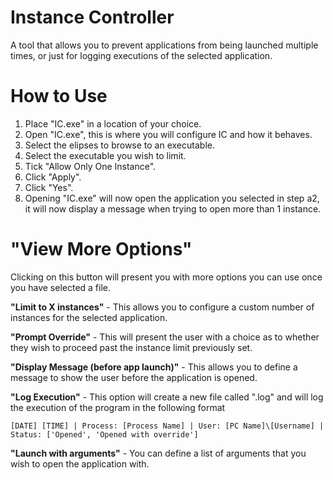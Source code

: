 # Instance Controller
A tool that allows you to prevent applications from being launched multiple times, or just for logging executions of the selected application.

# How to Use
1. Place "IC.exe" in a location of your choice.
2. Open "IC.exe", this is where you will configure IC and how it behaves.
3. Select the elipses to browse to an executable.   
4. Select the executable you wish to limit. 
5. Tick "Allow Only One Instance".
6. Click "Apply".
7. Click "Yes".
8. Opening "IC.exe" will now open the application you selected in step a2, it will now display a message when trying to open more than 1 instance.
       
# "View More Options"

Clicking on this button will present you with more options you can use once you have selected a file.

**"Limit to X instances"** - This allows you to configure a custom number of instances for the selected application.
   
**"Prompt Override"** - This will present the user with a choice as to whether they wish to proceed past the instance limit previously set.
    
**"Display Message (before app launch)"** - This allows you to define a message to show the user before the application is opened.
    
**"Log Execution"** - This option will create a new file called "<selected app name>.log" and will log the execution of the program in the following format
    
    [DATE] [TIME] | Process: [Process Name] | User: [PC Name]\[Username] | Status: ['Opened', 'Opened with override']
        
**"Launch with arguments"** - You can define a list of arguments that you wish to open the application with.
   
    
